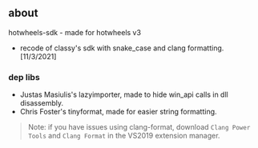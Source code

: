 ## about
hotwheels-sdk - made for hotwheels v3 
- recode of classy's sdk with snake_case and clang formatting. [11/3/2021]

### dep libs
- Justas Masiulis's lazyimporter, made to hide win_api calls in dll disassembly.
- Chris Foster's tinyformat, made for easier string formatting.

> Note: if you have issues using clang-format, download `Clang Power Tools` and `Clang Format` in the VS2019 extension manager.
